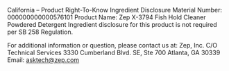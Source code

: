  
 
 
California – Product Right-To-Know Ingredient Disclosure 
Material Number: 000000000000576101 
Product Name: Zep X-3794 Fish Hold Cleaner Powdered Detergent 
Ingredient disclosure for this product is not required per SB 258 Regulation. 
 
For additional information or question, please contact us at: 
Zep, Inc. 
C/O Technical Services 
3330 Cumberland Blvd. SE, Ste 700 
Atlanta, GA 30339 
Email: asktech@zep.com 
 
 
 
 
